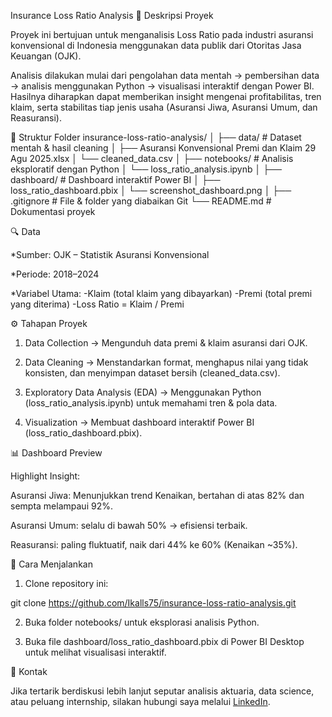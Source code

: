 Insurance Loss Ratio Analysis
📌 Deskripsi Proyek

Proyek ini bertujuan untuk menganalisis Loss Ratio pada industri asuransi konvensional di Indonesia menggunakan data publik dari Otoritas Jasa Keuangan (OJK).

Analisis dilakukan mulai dari pengolahan data mentah → pembersihan data → analisis menggunakan Python → visualisasi interaktif dengan Power BI.
Hasilnya diharapkan dapat memberikan insight mengenai profitabilitas, tren klaim, serta stabilitas tiap jenis usaha (Asuransi Jiwa, Asuransi Umum, dan Reasuransi).



📂 Struktur Folder
insurance-loss-ratio-analysis/
│
├── data/                          # Dataset mentah & hasil cleaning
│   ├── Asuransi Konvensional Premi dan Klaim 29 Agu 2025.xlsx
│   └── cleaned_data.csv
│
├── notebooks/                     # Analisis eksploratif dengan Python
│   └── loss_ratio_analysis.ipynb
│
├── dashboard/                     # Dashboard interaktif Power BI
│   ├── loss_ratio_dashboard.pbix
│   └── screenshot_dashboard.png
│
├── .gitignore                     # File & folder yang diabaikan Git
└── README.md                      # Dokumentasi proyek



🔍 Data

*Sumber: OJK – Statistik Asuransi Konvensional

*Periode: 2018–2024

*Variabel Utama:
-Klaim (total klaim yang dibayarkan)
-Premi (total premi yang diterima)
-Loss Ratio = Klaim / Premi



⚙️ Tahapan Proyek

1. Data Collection → Mengunduh data premi & klaim asuransi dari OJK.

2. Data Cleaning → Menstandarkan format, menghapus nilai yang tidak konsisten, dan menyimpan dataset bersih (cleaned_data.csv).

3. Exploratory Data Analysis (EDA) → Menggunakan Python (loss_ratio_analysis.ipynb) untuk memahami tren & pola data.

4. Visualization → Membuat dashboard interaktif Power BI (loss_ratio_dashboard.pbix).



📊 Dashboard Preview

Highlight Insight:

Asuransi Jiwa: Menunjukkan trend Kenaikan, bertahan di atas 82% dan sempta melampaui 92%.


Asuransi Umum: selalu di bawah 50% → efisiensi terbaik.

Reasuransi: paling fluktuatif, naik dari 44% ke 60% (Kenaikan ~35%).



🚀 Cara Menjalankan

1. Clone repository ini:

git clone https://github.com/Ikalls75/insurance-loss-ratio-analysis.git

2. Buka folder notebooks/ untuk eksplorasi analisis Python.

3. Buka file dashboard/loss_ratio_dashboard.pbix di Power BI Desktop untuk melihat visualisasi interaktif.



📧 Kontak

Jika tertarik berdiskusi lebih lanjut seputar analisis aktuaria, data science, atau peluang internship, silakan hubungi saya melalui [LinkedIn](https://www.linkedin.com/in/haikal-al-faruqi/).


